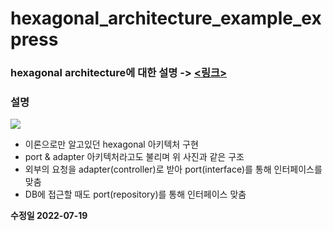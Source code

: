 # hexagonal_architecture_example_express

### hexagonal architecture에 대한 설명 -> [<링크>](https://joorrr.tistory.com/6)

### 설명

![](https://velog.velcdn.com/images/joo0/post/3d597ca8-6e3b-44b1-82eb-c96827250561/image.png)


- 이론으로만 알고있던 hexagonal 아키텍처 구현
- port & adapter 아키텍처라고도 불리며 위 사진과 같은 구조
- 외부의 요청을 adapter(controller)로 받아 port(interface)를 통해 인터페이스를 맞춤
- DB에 접근할 때도 port(repository)를 통해 인터페이스 맞춤



**수정일 2022-07-19**

